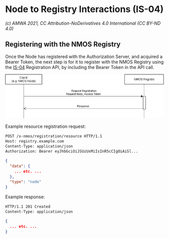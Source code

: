 # Node to Registry Interactions (IS-04)
_(c) AMWA 2021, CC Attribution-NoDerivatives 4.0 International (CC BY-ND 4.0)_

## Registering with the NMOS Registry
Once the Node has registered with the Authorization Server, and acquired a Bearer Token, the next step is for it to register with the NMOS Registry using the [IS-04](https://specs.amwa.tv/is-04/releases/v1.3/docs/1.0._Overview.html) Registration API, by including the Bearer Token in the API call.

![Node to Registry Interactions](../docs/images/node_to_registry.png)

Example resource registration request:

```http
POST /x-nmos/registration/resource HTTP/1.1
Host: registry.example.com
Content-Type: application/json
Authorization: Bearer eyJhbGciOiJSUzUxMiIsInR5cCIgOiAiSl...
```
```json
{
  "data": {
    ... etc. ...
  },
  "type": "node"
}
```

Example response:

```http
HTTP/1.1 201 Created
Content-Type: application/json
```
```json
{
  ... etc. ...
}
```
